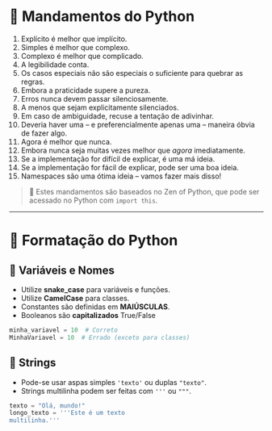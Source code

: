 # 📜 Mandamentos do Python

1. Explícito é melhor que implícito.
2. Simples é melhor que complexo.
3. Complexo é melhor que complicado.
4. A legibilidade conta.
5. Os casos especiais não são especiais o suficiente para quebrar as regras.
6. Embora a praticidade supere a pureza.
7. Erros nunca devem passar silenciosamente.
8. A menos que sejam explicitamente silenciados.
9. Em caso de ambiguidade, recuse a tentação de adivinhar.
10. Deveria haver uma – e preferencialmente apenas uma – maneira óbvia de fazer algo.
11. Agora é melhor que nunca.
12. Embora nunca seja muitas vezes melhor que _agora_ imediatamente.
13. Se a implementação for difícil de explicar, é uma má ideia.
14. Se a implementação for fácil de explicar, pode ser uma boa ideia.
15. Namespaces são uma ótima ideia – vamos fazer mais disso!

> 📌 Estes mandamentos são baseados no Zen of Python, que pode ser acessado no Python com `import this`.

---

# 🐍 Formatação do Python

## 📌 Variáveis e Nomes

- Utilize **snake_case** para variáveis e funções.
- Utilize **CamelCase** para classes.
- Constantes são definidas em **MAIÚSCULAS**.
- Booleanos são **capitalizados** True/False

```python
minha_variavel = 10  # Correto
MinhaVariavel = 10  # Errado (exceto para classes)
```

## 📌 Strings

- Pode-se usar aspas simples `'texto'` ou duplas `"texto"`.
- Strings multilinha podem ser feitas com `'''` ou `"""`.

```python
texto = "Olá, mundo!"
longo_texto = '''Este é um texto
multilinha.'''  
```